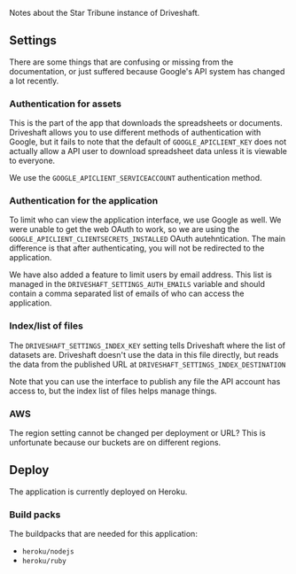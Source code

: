 Notes about the Star Tribune instance of Driveshaft.

## Settings

There are some things that are confusing or missing from the documentation, or just suffered because Google's API system has changed a lot recently.

### Authentication for assets

This is the part of the app that downloads the spreadsheets or documents.  Driveshaft allows you to use different methods of authentication with Google, but it fails to note that the default of `GOOGLE_APICLIENT_KEY` does not actually allow a API user to download spreadsheet data unless it is viewable to everyone.

We use the `GOOGLE_APICLIENT_SERVICEACCOUNT` authentication method.

### Authentication for the application

To limit who can view the application interface, we use Google as well.  We were unable to get the web OAuth to work, so we are using the `GOOGLE_APICLIENT_CLIENTSECRETS_INSTALLED` OAuth autehntication.  The main difference is that after authenticating, you will not be redirected to the application.

We have also added a feature to limit users by email address.  This list is managed in the `DRIVESHAFT_SETTINGS_AUTH_EMAILS` variable and should contain a comma separated list of emails of who can access the application.

### Index/list of files

The `DRIVESHAFT_SETTINGS_INDEX_KEY` setting tells Driveshaft where the list of datasets are.  Driveshaft doesn't use the data in this file directly, but reads the data from the published URL at `DRIVESHAFT_SETTINGS_INDEX_DESTINATION`

Note that you can use the interface to publish any file the API account has access to, but the index list of files helps manage things.

### AWS

The region setting cannot be changed per deployment or URL?  This is unfortunate because our buckets are on different regions.

## Deploy

The application is currently deployed on Heroku.

### Build packs

The buildpacks that are needed for this application:

* `heroku/nodejs`
* `heroku/ruby`
